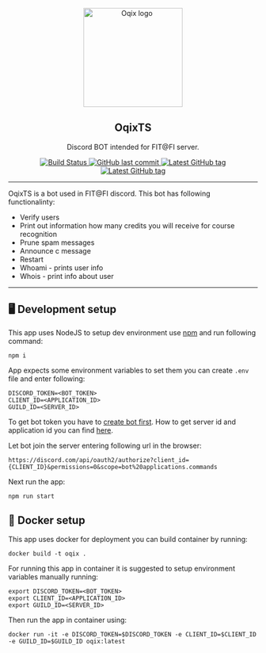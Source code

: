 <p align="center">
  <a href="https://github.com/OqixDevs/OqixTS">
    <img src="https://raw.githubusercontent.com/OqixDevs/OqixTS/master/avatar/oqix-hq.png" width="200" alt="Oqix logo" />
  </a>
</p>
<h2 align="center">OqixTS</h2>
<p align="center">Discord BOT intended for FIT@FI server.</p>
<p align="center">
  <a href="https://github.com/OqixDevs/OqixTS/actions?query=workflow%3A%22Pull+request+workflow%22++">
    <img alt="Build Status" src="https://img.shields.io/github/workflow/status/OqixDevs/OqixTS/Pull%20request%20workflow">
  </a>
  <a href="https://github.com/OqixDevs/OqixTS">
    <img alt="GitHub last commit" src="https://img.shields.io/github/last-commit/OqixDevs/OqixTS">
  </a>
<a href="https://github.com/OqixDevs/OqixTS/tags">
    <img alt="Latest GitHub tag" src="https://img.shields.io/github/v/tag/OqixDevs/OqixTS">
  </a>
<a href="https://github.com/OqixDevs/OqixTS/blob/master/LICENSE">
    <img alt="Latest GitHub tag" src="https://img.shields.io/github/license/OqixDevs/OqixTS">
  </a>
</p>

---
OqixTS is a bot used in FIT@FI discord. This bot has following functionalinty:

- Verify users
- Print out information how many credits you will receive for course recognition
- Prune spam messages
- Announce c message
- Restart
- Whoami - prints user info
- Whois - print info about user

---

## :desktop_computer: Development setup
This app uses NodeJS to setup dev environment use [npm](https://www.npmjs.com/) and run following command:
```shell
npm i
```

App expects some environment variables to set them you can create `.env` file and enter following:
```shell
DISCORD_TOKEN=<BOT_TOKEN>
CLIENT_ID=<APPLICATION_ID>
GUILD_ID=<SERVER_ID>
```
To get bot token you have to [create bot first](https://discord.com/developers/docs/getting-started#creating-an-app).
How to get server id and application id you can find [here](https://support-dev.discord.com/hc/en-us/articles/360028717192-Where-can-I-find-my-Application-Team-Server-ID-).

Let bot join the server entering following url in the browser:
```
https://discord.com/api/oauth2/authorize?client_id={CLIENT_ID}&permissions=0&scope=bot%20applications.commands

```

Next run the app:
```shell
npm run start
```

## :whale: Docker setup

This app uses docker for deployment you can build container by running:
```shell
docker build -t oqix .
```
For running this app in container it is suggested to setup environment variables manually running:
```shell
export DISCORD_TOKEN=<BOT_TOKEN>
export CLIENT_ID=<APPLICATION_ID>
export GUILD_ID=<SERVER_ID>

```
Then run the app in container using:
```shell
docker run -it -e DISCORD_TOKEN=$DISCORD_TOKEN -e CLIENT_ID=$CLIENT_ID -e GUILD_ID=$GUILD_ID oqix:latest
```
